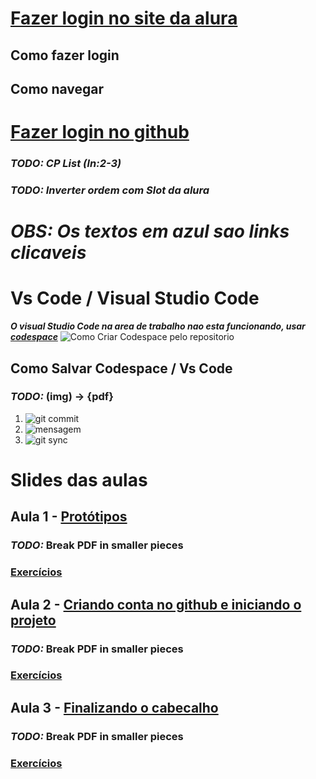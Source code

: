 # [Fazer login no site da alura](https://cursos.alura.com.br/edutech)
## Como fazer login
## Como navegar

# [Fazer login no github](https://github.com/)
### ***TODO: CP List (ln:2-3)***
### ***TODO: Inverter ordem com Slot da alura***

#  ***OBS: Os textos em azul sao links clicaveis***

# Vs Code / Visual Studio Code
***O visual Studio Code na area de trabalho nao esta funcionando, usar [codespace](https://github.com/codespaces)***
![Como Criar Codespace pelo repositorio](https://raw.githubusercontent.com/pGabriel12/aula-07032023/main/criarCodespace.png)

## Como Salvar Codespace / Vs Code
### ***TODO:*** (img) -> {pdf} 
   1. ![git commit](https://raw.githubusercontent.com/pGabriel12/aula-07032023/main/gitCommit.png)
   2. ![mensagem](https://raw.githubusercontent.com/pGabriel12/aula-07032023/main/commitMessage.png)
   3. ![git sync](https://raw.githubusercontent.com/pGabriel12/aula-07032023/main/gitSync.png)
   
# Slides das aulas

## Aula 1 - [Protótipos](https://drive.google.com/file/d/1wFhd42B5CXg53cN53FJc6PoWclzjzdn9/view)
### ***TODO:*** Break PDF in smaller pieces
### [Exercícios](https://forms.gle/VrnfXrQMVy5XYADs5)


## Aula 2 - [Criando conta no github e iniciando o projeto](https://drive.google.com/file/d/1ngwqvrcsWI4U-FgwNGkwkAtsciXz1aoo/view)
### ***TODO:*** Break PDF in smaller pieces
### [Exercícios](https://forms.gle/bqY8vgDganjfvvBE6)

## Aula 3 - [Finalizando o cabecalho](https://drive.google.com/file/d/1uO4XwQ8_PMoG848dhIgqpw4znIt2jTTS/view)
### ***TODO:*** Break PDF in smaller pieces
### [Exercícios](https://forms.gle/PWpfw4LFKrCEv5WKA)

